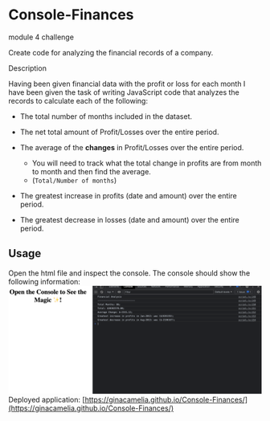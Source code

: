 # Console-Finances
 module 4 challenge

 Create code for  analyzing the financial records of a company.

 Description

Having been given financial data with the profit or loss for each month I have been given the task of writing JavaScript code that analyzes the records to calculate each of the following:

* The total number of months included in the dataset.

* The net total amount of Profit/Losses over the entire period.

* The average of the **changes** in Profit/Losses over the entire period.
  * You will need to track what the total change in profits are from month to month and then find the average.
  * (`Total/Number of months`)

* The greatest increase in profits (date and amount) over the entire period.

* The greatest decrease in losses (date and amount) over the entire period.



## [](https://github.com/GinaCamelia/Console-Finances#usage)Usage

Open the html file and inspect the console. The console should show the following information:[![](https://github.com/GinaCamelia/Console-Finances/raw/main/resources/ss-of-console-output.png)](https://github.com/GinaCamelia/Console-Finances/blob/main/resources/ss-of-console-output.png)Deployed application: [https://ginacamelia.github.io/Console-Finances/](https://ginacamelia.github.io/Console-Finances/)

